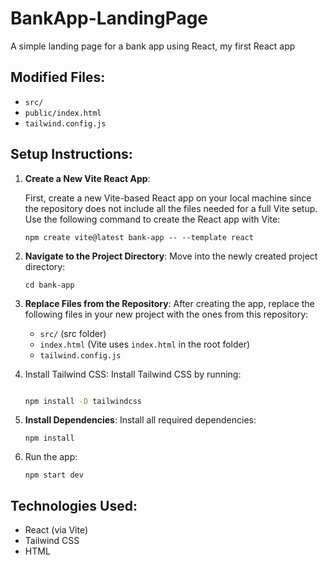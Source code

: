 # BankApp-LandingPage
A simple landing page for a bank app using React, my first React app



## Modified Files:
- `src/`
- `public/index.html`
- `tailwind.config.js`

## Setup Instructions:
1. **Create a New Vite React App**:

   First, create a new Vite-based React app on your local machine since the repository does not include all the files needed for a full Vite setup. Use the following command to create the React app with Vite:
      
      
   ```
   npm create vite@latest bank-app -- --template react
   ```
      
2. **Navigate to the Project Directory**:
      Move into the newly created project directory:

      ```
      cd bank-app
      ```
3. **Replace Files from the Repository**:
   After creating the app, replace the following files in your new project with the ones from this repository:
   - `src/` (src folder)
   - `index.html` (Vite uses `index.html` in the root folder)
   - `tailwind.config.js`

4. Install Tailwind CSS: Install Tailwind CSS by running:
     ```bash
     
     npm install -D tailwindcss
     ```
5.  **Install Dependencies**:
   Install all required dependencies:
      ```
      npm install
      ```
6. Run the app:
     ```
     npm start dev
     ```


## Technologies Used:
- React (via Vite)
- Tailwind CSS
- HTML

